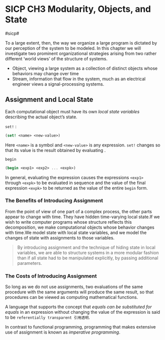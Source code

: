 # SICP CH3 Modularity, Objects, and State
#sicp#

To a large extent, then, the way we organize a large program is dictated by  our perception of the system to be modeled. In this chapter we will investigate two prominent organizational strategies arising from two rather different ‘world views’ of the structure of systems.
* Object, viewing a large system as a collection of distinct objects whose behaviors may change over time
* Stream, information that flow in the system, much as an electrical engineer views a signal-processing systems.

## Assignment and Local State
Each computational object must have its own *local state variables* describing the actual object’s state.

`set!` :

``` scheme
(set! <name> <new-value>)
```

Here `<name>` is a symbol and `<new-value>` is any expression. `set!` changes <name> so that its value is the result obtained by evaluating <new-value>.

`begin`

``` scheme
(begin <exp1> <exp2> ... <expk>)
```

In general, evaluating the expression causes the expressions `<exp1>` through `<expk>` to be evaluated in sequence and the value of the final expression `<expk>` to be returned as the value of the entire `begin` form.

### The Benefits of Introducing Assignment
From the point of view of one part of a complex process, the other parts appear to change with time. They have hidden time-varying local state.If we wish to write computer programs whose structure reflects this decomposition, we make computational objects whose behavior changes with time.We model state with local state variables, and we model the changes of state with assignments to those variables.

> By introducing assignment and the technique of hiding state in local variables, we are able to structure systems in a more modular fashion than if all state had to be manipulated explicitly, by passing additional parameters.

### The Costs of Introducing Assignment
So long as we do not use assignments, two evaluations of the same procedure with the same arguments will produce the same result, so that procedures can be viewed as computing mathematical functions.

A language that supports the concept that *equals can be substituted for equals* in an expression without changing the value of the expression is said to be `referentially transparent 引用透明`.

In contrast to functional programming, programming that makes extensive use of assignment is known as *imperative programming*.

